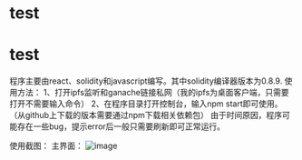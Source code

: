 ﻿# test
# test
程序主要由react、solidity和javascript编写。其中solidity编译器版本为0.8.9.
使用方法：
1、打开ipfs监听和ganache链接私网（我的ipfs为桌面客户端，只需要打开不需要输入命令）
2、在程序目录打开控制台，输入npm start即可使用。
（从github上下载的版本需要通过npm下载相关依赖包）
由于时间原因，程序可能存在一些bug，提示error后一般只需要刷新即可正常运行。

使用截图：
主界面：
![image](https://user-images.githubusercontent.com/91251905/140592859-683b8180-0d45-4b6d-9575-74f635259a15.png)
